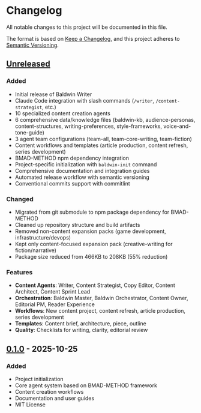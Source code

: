 # Changelog

All notable changes to this project will be documented in this file.

The format is based on [Keep a Changelog](https://keepachangelog.com/en/1.0.0/),
and this project adheres to [Semantic Versioning](https://semver.org/spec/v2.0.0.html).

## [Unreleased]

### Added

- Initial release of Baldwin Writer
- Claude Code integration with slash commands (`/writer`, `/content-strategist`, etc.)
- 10 specialized content creation agents
- 6 comprehensive data/knowledge files (baldwin-kb, audience-personas, content-structures, writing-preferences, style-frameworks, voice-and-tone-guide)
- 3 agent team configurations (team-all, team-core-writing, team-fiction)
- Content workflows and templates (article production, content refresh, series development)
- BMAD-METHOD npm dependency integration
- Project-specific initialization with `baldwin-init` command
- Comprehensive documentation and integration guides
- Automated release workflow with semantic versioning
- Conventional commits support with commitlint

### Changed

- Migrated from git submodule to npm package dependency for BMAD-METHOD
- Cleaned up repository structure and build artifacts
- Removed non-content expansion packs (game development, infrastructure/devops)
- Kept only content-focused expansion pack (creative-writing for fiction/narrative)
- Package size reduced from 466KB to 208KB (55% reduction)

### Features

- **Content Agents**: Writer, Content Strategist, Copy Editor, Content Architect, Content Sprint Lead
- **Orchestration**: Baldwin Master, Baldwin Orchestrator, Content Owner, Editorial PM, Reader Experience
- **Workflows**: New content project, content refresh, article production, series development
- **Templates**: Content brief, architecture, piece, outline
- **Quality**: Checklists for writing, clarity, editorial review

## [0.1.0] - 2025-10-25

### Added

- Project initialization
- Core agent system based on BMAD-METHOD framework
- Content creation workflows
- Documentation and user guides
- MIT License

[Unreleased]: https://github.com/ricoledan/baldwin-writer/compare/v0.1.0...HEAD
[0.1.0]: https://github.com/ricoledan/baldwin-writer/releases/tag/v0.1.0
